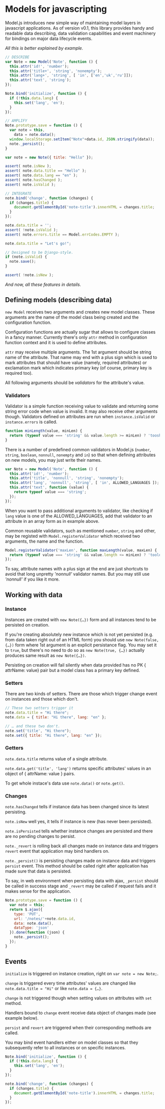 # Models for javascripting

Model.js introduces new simple way of maintaining model layers in javascript applications. As of version v0.1, this library provides handy and readable data describing, data validation capabilities and event machinery for bindings on major data lifecycle events.

*All this is better explained by example.*

```javascript
// DESCRIBE
var Note = new Model('Note', function () {
  this.attr('id!', 'number');
  this.attr('title+', 'string', 'nonempty');
  this.attr('lang+', 'string', [ 'in', ['en','uk','ru']]);
  this.attr('text', 'string');
});

Note.bind('initialize', function () {
  if (!this.data.lang) {
    this.set('lang', 'en');
  }
});

// AMPLIFY
Note.prototype.save = function () {
  var note = this,
    data = note.data();
  window.localStorage.setItem("Note"+data.id, JSON.stringify(data));
  note._persist();
}

var note = new Note({ title: "Hello" });

assert( note.isNew );
assert( note.data.title == "Hello" );
assert( note.data.lang == "en" );
assert( note.hasChanged );
assert( note.isValid );

// INTEGRATE
note.bind('change', function (changes) {
  if (changes.title) {
    document.getElementById('note-title').innerHTML = changes.title;
  }
});

note.data.title = '';
assert( !note.isValid );
assert( note.errors.title == Model.errCodes.EMPTY );

note.data.title = "Let's go!";

// Designed to be Django-style.
if (note.isValid) {
  note.save();
}

assert( !note.isNew );
```

*And now, all these features in details.*


## Defining models (describing data)

`new Model` receives two arguments and creates new model classes. These arguments are the name of the model class being created and the configuration function.

Configuration functions are actually sugar that allows to configure classes in a fancy manner. Currently there's only `attr` method in configuration function context and it is used to define attributes.

`attr` may receive multiple arguments. The 1st argument should be string name of the attribute. That name may end with a plus sign which is used to mark attributes that should have value (namely, required attributes) or exclamation mark which indicates primary key (of course, primary key is required too). 

All following arguments should be _validators_ for the attribute's value.


### Validators

Validator is a simple function receiving value to validate and returning some string error code when value is invalid. It may also receive other arguments though. Validators defined on attributes are run when `instance.isValid` or `instance.errors` is called.

```javascript
function minLength(value, minLen) {
  return (typeof value === 'string' && value.length >= minLen) ? 'tooshort' : undefined;
}
```

There is a number of predefined common validators in Model.js (`number`, `string`, `boolean`, `nonnull`, `nonempty` and `in`) so that when defining attributes on new models, you may just write their names.

```javascript
var Note = new Model('Note', function () {
  this.attr('id!', 'number');
  this.attr('title', 'nonnull', 'string', 'nonempty');
  this.attr('lang', 'nonnull', 'string', [ 'in', ALLOWED_LANGUAGES ]);
  this.attr('text', function (value) {
  	return typeof value === 'string';
  });
});
```
When you want to pass additional arguments to validator, like checking if `lang` value is one of the ALLOWED_LANGUAGES, add that validator to an attribute in an array form as in example above.

Common reusable validators, such as mentioned `number`, `string` and other, may be registed with `Model.registerValidator` which received two arguments, the name and the function. 

```javascript
Model.registerValidator('maxLen', function maxLength(value, maxLen) {
  return (typeof value === 'string' && value.length <= minLen) ? 'toolong' : undefined;
});
```

To say, attribute names with a plus sign at the end are just shortcuts to avoid that long unpretty _'nonnull'_ validator names. But you may still use _'nonnull'_ if you like it more.


## Working with data

### Instance

Instances are created with `new Note({…})` form and all instances tend to be persisted on creation. 

If you're creating absolutely new instance which is not yet persisted (e.g. from data taken right out of an HTML form) you should use `new Note(false, {…})` form where 1st argument is an explicit persistance flag. You may set it to `true`, but there's no need to do so as `new Note(true, {…})` actually produces same result as `new Note({…})`.

Persisting on creation will fail silently when data provided has no PK { attrName: value} pair but a model class has a primary key defined.


### Setters

There are two kinds of setters. There are those which trigger change event on instances and those which don't.

```javascript
// These two setters trigger it
note.data.title = "Hi there";
note.data = { title: "Hi there", lang: "en" };

// … and these two don't.
note.set('title', "Hi there");
note.set({ title: "Hi there", lang: "en" });
```


### Getters

`note.data.title` returns value of a single attribute.

`note.data.get('title', 'lang')` returns specific attributes' values in an object of { attrName: value } pairs.

To get whole instace's data use `note.data()` or `note.get()`.


### Changes

`note.hasChanged` tells if instance data has been changed since its latest persisting.

`note.isNew` well yes, it tells if instance is new (has never been persisted).

`note.isPersisted` tells whether instance changes are persisted and there are no pending changes to persist.

`note._revert` is rolling back all changes made on instance data and triggers `revert` event that application may bind handlers on.

`note._persist()` is persisting changes made on instance data and triggers `persist` event. This method should be called right after application has made sure that data is persisted.

To say, in web environment when persisting data with ajax, `_persist` should be called in success stage and `_revert` may be called if request fails and it makes sense for the application.

```javascript
Note.prototype.save = function () {
  var note = this;
  return $.ajax({
    type: 'PUT',
    url: '/notes/'+note.data.id,
    data: note.data(),
    dataType: 'json'
  }).done(function (json) {
    note._persist();
  });
}
```


## Events

`initialize` is triggered on instance creation, right on `var note = new Note;`.

`change` is triggered every time attributes' values are changed like `note.data.title = "Hi"` or like `note.data = {…}`.

`change` is not triggered though when setting values on attributes with `set` method.

Handlers bound to `change` event receive data object of changes made (see example below).

`persist` and `revert` are triggered when their corresponding methods are called.

You may bind event handlers either on model classes so that they subsequently refer to all instances or on specific instances.

```javascript
Note.bind('initialize', function () {
  if (!this.data.lang) {
    this.set('lang', 'en');
  }
});

note.bind('change', function (changes) {
  if (changes.title) {
    document.getElementById('note-title').innerHTML = changes.title;
  }
});
```